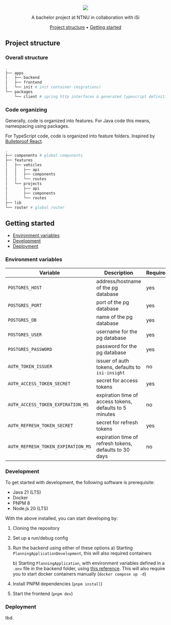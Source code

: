 <p align="center">
  <img align="center" src="docs/assets/banner.png">
</p>

<p align="center">A bachelor project at NTNU in collaboration with iSi</p>

<div align="center">
  <a href="#project-structure">Project structure</a> •
  <a href="#getting-started">Getting started</a>
</div>

## Project structure

### Overall structure

```bash
.
├── apps
│   ├── backend
│   ├── frontend
│   └── init # init container (migrations)
└── packages
    └── client # spring http interfaces & generated typescript definitions
```

### Code organizing

Generally, code is organized into features.
For Java code this means, namespacing using packages.

For TypeScript code, code is organized into feature folders.
Inspired by [Bulletproof React](https://github.com/alan2207/bulletproof-react).

```bash
.
├── components # global components
├── features
│   ├── vehicles
│   │   ├── api
│   │   ├── components
│   │   └── routes
│   └── projects
│       ├── api
│       ├── components
│       └── routes
├── lib
└── router # global router
```

## Getting started

- [Environment variables](#environment-variables)
- [Development](#development)
- [Deployment](#deployment)

### Environment variables

| Variable                           | Description                                             | Required |
| ---------------------------------- | ------------------------------------------------------- | -------- |
| `POSTGRES_HOST`                    | address/hostname of the pg database                     | yes      |
| `POSTGRES_PORT`                    | port of the pg database                                 | yes      |
| `POSTGRES_DB`                      | name of the pg database                                 | yes      |
| `POSTGRES_USER`                    | username for the pg database                            | yes      |
| `POSTGRES_PASSWORD`                | password for the pg database                            | yes      |
| `AUTH_TOKEN_ISSUER`                | issuer of auth tokens, defaults to `isi-insight`        | no       |
| `AUTH_ACCESS_TOKEN_SECRET`         | secret for access tokens                                | yes      |
| `AUTH_ACCESS_TOKEN_EXPIRATION_MS`  | expiration time of access tokens, defaults to 5 minutes | no       |
| `AUTH_REFRESH_TOKEN_SECRET`        | secret for refresh tokens                               | yes      |
| `AUTH_REFRESH_TOKEN_EXPIRATION_MS` | expiration time of refresh tokens, defaults to 30 days  | no       |

### Development

To get started with development, the following software is prerequisite:

- Java 21 (LTS)
- Docker
- PNPM 8
- Node.js 20 (LTS)

With the above installed, you can start developing by:

1. Cloning the repository
2. Set up a run/debug config
3. Run the backend using either of these options
   a) Starting `PlanningApplicationDevelopment`, this will also required containers

   b) Starting `PlanningApplication`, with environment variables defined in a `.env` file in the backend folder, using [this reference](#environment-variables). This will also require you to start docker containers manually (`docker compose up -d`)

4. Install PNPM dependencies (`pnpm install`)
5. Start the frontend (`pnpm dev`)

### Deployment

tbd.
